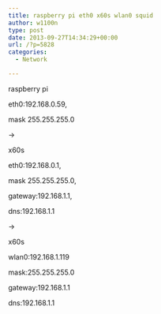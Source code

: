```yaml
---
title: raspberry pi eth0 x60s wlan0 squid
author: w1100n
type: post
date: 2013-09-27T14:34:29+00:00
url: /?p=5828
categories:
  - Network

---
```

raspberry pi

eth0:192.168.0.59,

mask 255.255.255.0

->

x60s

eth0:192.168.0.1,

mask 255.255.255.0,

gateway:192.168.1.1,

dns:192.168.1.1

->

x60s

wlan0:192.168.1.119

mask:255.255.255.0

gateway:192.168.1.1

dns:192.168.1.1